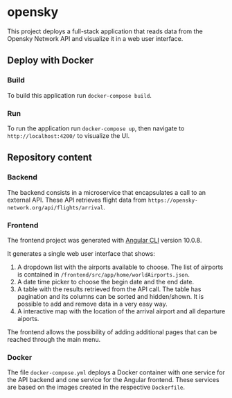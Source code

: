 # opensky

This project deploys a full-stack application that reads data from the Opensky Network API and visualize it in a web user interface.

## Deploy with Docker

### Build

To build this application run `docker-compose build`.

### Run

To run the application run `docker-compose up`, then navigate to `http://localhost:4200/` to visualize the UI.

## Repository content

### Backend

The backend consists in a microservice that encapsulates a call to an external API. These API retrieves flight data from `https://opensky-network.org/api/flights/arrival`.

### Frontend

The frontend project was generated with [Angular CLI](https://github.com/angular/angular-cli) version 10.0.8.

It generates a single web user interface that shows:

  1. A dropdown list with the airports available to choose. The list of airports is contained in `/frontend/src/app/home/worldAirports.json`.
  2. A date time picker to choose the begin date and the end date.
  3. A table with the results retrieved from the API call. The table has pagination and its columns can be sorted and hidden/shown. It is possible to add and remove data in a very easy way.
  4. A interactive map with the location of the arrival airport and all departure aiports.

The frontend allows the possibility of adding additional pages that can be reached through the main menu.

### Docker

The file `docker-compose.yml` deploys a Docker container with one service for the API backend and one service for the Angular frontend. These services are based on the images created in the respective `Dockerfile`. 
